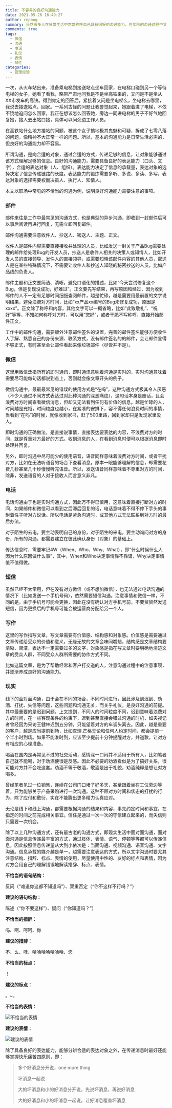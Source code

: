 ```yaml
---
title: 不容易的良好沟通能力
date: 2021-05-26 16:49:27
author: repoog
summary: 虽然很多人在日常生活中常常称呼自己具有很好的沟通能力，但实际的沟通过程中又会因为种种不良的习惯造成不必要的误会和不必要的时间浪费。本文介绍的是不太容易的沟通能力中到底有哪些方面需要注意，其中包括职场中的、生活中的常用沟通方式，比如微信、电话、邮件等等。
comments: true
tags:
  - 微信
  - 沟通
  - 电话
  - 礼仪
  - 表情
  - 邮件
categories:
  - 管理经验 
---
```


一次，从火车站出来，准备乘电梯到接送站点坐车回家，在电梯口碰到另一个等待电梯的女子，她看了看我，略带严肃地问我是不是坐高铁来的，又问是不是坐从XX市发车的高铁。得到肯定的回答后，紧接着又问是坐电梯么，坐电梯去哪里，我说去接送站点，回家。一系列古怪的问题让我警觉起来，她跟着进了电梯，不依不饶地追问怎么回家，我正在想该怎么回答她，旁边一同进电梯的男子不好气地回复她，接人去出站口接，具体可以问旁边工作人员。

在高铁站什么地方接站的问题，被这个女子搞地极其鬼魅和可疑，拆成了七零八落的问题，像精神不大正常一样的问题。所以，基本的沟通能力是日常生活必需的，但良好的沟通能力却不容易。

所谓沟通，是向合适的对象，通过合适的方式，传递足够的信息，让对象能够通过该方式理解足够的信息。良好的沟通能力，需要具备良好的表达能力（口头、文字），合适的表达对象（人、组织）。表达能力决定了信息的承载量，表达对象的选择决定了信息传递链路的长度。表达能力的锻炼需要多听、多说、多读、多写，表达对象的选择需要权衡决策人、执行人、知情人。

本文以职场中常见的不恰当的沟通为例，说明良好沟通能力需要注意的事项。

### **邮件**

邮件来往是工作中最常见的沟通方式，也是典型的异步沟通，即收到一封邮件后可以事后阅读再进行回复，无需立即回复邮件。

邮件沟通需要注意收件人、抄送人、密送人、主题、正文。

收件人是邮件内容需要直接接收并处理的人员，比如发送一封关于产品Bug需要处理的邮件给处理Bug的开发人员，抄送人是收件人相关的决策人或知情人，比如开发人员的直接领导、发件人的直接领导，或需要知晓该邮件内容的其他人员，密送人是在某些特殊情况下，不需要让收件人和抄送人知晓的秘密抄送的人员，比如产品线的负责人。

邮件主题和正文要简洁、清晰，避免口语化的描述，比如“今天尝试修复这个Bug，但是复现没成功，好难过”。正文要先写结果，再写原因和经过，因为收到邮件的人不一定有足够时间细细查阅邮件，越是忙碌，越是需要用最前置的文字说明结果，避免浪费对方时间，比如“xx产品xx编号的Bug未修复成功，原因是xxxx”。正文除了称呼和内容，其他文字可以一概省略，比如“此致敬礼”、“祝好”等等，不知如何称呼对方时，可以用“您好”，或者干脆不写称呼，直接开始邮件正文。

工作中的邮件沟通，需要额外注意邮件签名的设置，完善的邮件签名能够方便收件人了解、熟悉自己的身份来源、联系方式，没有邮件签名的的邮件，会让邮件显得不够正式，有时甚至会让邮件看起来像垃圾邮件（尽管并不是）。

### **微信**

这里用微信泛指所有的即时通讯，即时通讯意味着沟通是实时的，实时沟通意味着需要尽可能每句话都说到点上，否则就会像文章开头的例子。

微信沟通中，最最最常见的错误的使用方式是“在吗”，这种沟通方式极其令人厌恶（不少人通过不同方式表达过对此种沟通的深恶痛绝），这句话本身是废话，且会浪费对方时间查看微信消息，但却又无法看到任何有价值的信息。越是忙碌的人，时间越是充裕，时间粒度也越小，在紧凑的安排下，容不得任何浪费时间的事情，当看到“在吗”的时候，就像收到家书，赶了500里路，回到家却只是发现家里没人。

即时沟通的正确做法，是直接说事情，直接表达要表达的内容，不浪费对方的时间，就是尊重对方最好的方式。收到消息的人，在看到消息时便可以根据消息即时处理并回复。

另外，即时沟通中尽可能少的使用语音，语音同样意味着浪费对方时间，或者干扰对方，比如在无法听语音的场合下查看消息，原本一眼能够理解的信息，却需要花费几秒甚至几十秒慢慢听完语音。所以，发送语音同样意味着不尊重对方的时间，除非，发送语音的人对于接收人而言意义非凡。

### **电话**

电话沟通由于也是实时沟通方式，因此万不得已慎用，这意味着直接打断对方的时间，如果邮件和微信可以看到之后滞后回复的话，电话意味着不得不停下手头的事耐着性子听对方说话。所以电话是紧急沟通时，或其他方式无法联系到对方时的最后办法。

对于陌生的去电，要主动表明自己的身份，对于陌生的来电，要主动询问对方的身份，所有的沟通，都需要建立在彼此确认身份（对象）的基础上。

传达信息时，需要牢记4W（When、Who、Why、What），即“什么时候什么人因为什么原因做什么事”，其中，When和Who决定事情靠不靠谱，Why决定事情值不值得做。

### **短信**

虽然已经不太常用，但在没有对方微信（或不想加微信），也无法通过电话沟通的情况下（比如发送一个手机号码），依然需要短信沟通。注意事情和微信一样，不同的是，由于手机号可能会更换，因此在没有确认对方手机号前，不要贸贸然发送短信，因为更换后的手机号可能会被运营商分配给另一个人。

### **写作**

这里的写作指写文章，写文章需要有价值感、结构感和对象感。价值感是需要通过文章传递给受众的价值和意义，无缘无故的文章会味同嚼蜡，结构感是文章结构要清晰、简洁，表达不一定需要过多的文字，对象感是指在写文章时要明确地清楚文章的受众人群，不同受众人群所需要的协作方式不同。

比如这篇文章，是为了帮助经常和客户打交道的人，注意沟通过程中的注意事项，并逐渐养成良好的沟通能力。

### **现实**

线下的面对面沟通，由于会在不同的场合，不同时间进行，因此涉及到迟到、劝酒、打扰、失信等问题，这些问题和沟通无关，而关乎礼仪，是良好沟通的前提。其中最重要的是迟到问题，上文提到，不同人的时间粒度不同，迟到意味着浪费对方的时间，在一些客观条件的约束下，迟到甚至直接会错过沟通的时机，如央视记者曾经因为采访王健林迟到五分钟，只能望着对方的车调头离去。因此，越是重要的客户，越是应当提前到场，比如查理.芒格无论和任何人约定时间，都会提前一个半小时到场。如果不能准时到，应该至少提前十分钟提醒对方，并道歉，让对方有相应的心理准备。

喝酒在国内是再常见不过的社交活动，感情深一口闷并不适用于所有人，比如笔者自己就不能喝，对于劝酒便很是反感。因此不必要的劝酒看似是为了搞好关系，很可能对方并不会吃这套。劝酒不等于敬酒，敬酒是出于礼貌，劝酒纯粹是想让对方喝多。

曾经笔者见过一位销售，连续在公司门口堵了好多天，甚至跟着坐在工位旁边等着，只为能够关于产品采购进行一次沟通。这种不顾对方时间和状态的打扰的行为，除了应付和敷衍，实在不能腾出更多精力认真应对。

无论是线下和线上沟通，都需要根据沟通的结果和内容，事先约定时间和事宜，在指定的时间之前完成相关事宜。信任是通过一次一次的守信建立起来的，而失信则只需要一次机会。

除了以上几种沟通方式，还有最古老的沟通方式，即现实生活中面对面沟通，面对面沟通是信息传递最丰富的方式，通过肢体、表情、语气、停顿等等都可以传递信息，因此按照信息传递量从大到小依次是：当面沟通、视频沟通、语音沟通、文字沟通。信息承载的媒介越是单一，越需要注意表达的方式，所以文字沟通时要尤其注意结构、措辞、标点、表情的使用，尽量使用中性的、友好的标点和表情，因为对方会用自己的理解错误地解读措辞、标点、表情。

**不恰当的语句结构：**

反问（“难道你这都不知道吗”）、双重否定（“你不这样不行吗？”）

**建议的语句结构：**

陈述（“你不要这样”）、疑问（“你知道吗？”）

**不恰当的措辞：**

吗、啊、呵呵、你

**建议的措辞：**

不、么、哇、哈哈哈哈哈哈哈、您

**不恰当的标点：**

！

**建议的标点：**

。~，

**不恰当的表情：**

![不恰当的表情](images/2021/05/bad_expression.png '不恰当的表情')

**建议的表情：**

![建议的表情](images/2021/05/googd_expression.png '建议的表情')

除了具备良好的表达能力，能够分辨合适的表达对象之外，在传递消息时最好还能够掌握快乐痛苦四原则，即：

> 多个好消息分开说，one more thing
> 
> 坏消息一起说
> 
> 大的坏消息和小的好消息分开说，先说坏消息，再说好消息
> 
> 大的好消息和小的坏消息一起说，让好消息覆盖坏消息